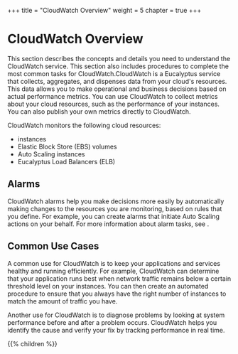 +++
title = "CloudWatch Overview"
weight = 5
chapter = true
+++


# CloudWatch Overview
This section describes the concepts and details you need to understand the CloudWatch service. This section also includes procedures to complete the most common tasks for CloudWatch.CloudWatch is a Eucalyptus service that collects, aggregates, and dispenses data from your cloud's resources. This data allows you to make operational and business decisions based on actual performance metrics. You can use CloudWatch to collect metrics about your cloud resources, such as the performance of your instances. You can also publish your own metrics directly to CloudWatch. 

CloudWatch monitors the following cloud resources: 



* instances 
* Elastic Block Store (EBS) volumes 
* Auto Scaling instances 
* Eucalyptus Load Balancers (ELB) 

## Alarms
CloudWatch alarms help you make decisions more easily by automatically making changes to the resources you are monitoring, based on rules that you define. For example, you can create alarms that initiate Auto Scaling actions on your behalf. For more information about alarm tasks, see [](monitoring_alarm.dita) . 


## Common Use Cases
A common use for CloudWatch is to keep your applications and services healthy and running efficiently. For example, CloudWatch can determine that your application runs best when network traffic remains below a certain threshold level on your instances. You can then create an automated procedure to ensure that you always have the right number of instances to match the amount of traffic you have. 

Another use for CloudWatch is to diagnose problems by looking at system performance before and after a problem occurs. CloudWatch helps you identify the cause and verify your fix by tracking performance in real time. 



{{% children %}}
